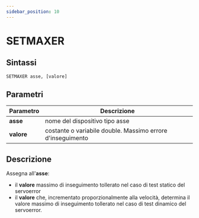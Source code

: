 ```yaml
---
sidebar_position: 10
---
```


# SETMAXER

## Sintassi

  ```
SETMAXER asse, [valore]
  ```

## Parametri
|Parametro         | Descrizione                                                      |                
|------------------|------------------------------------------------------------------|
| **asse**         | nome del dispositivo tipo asse                                   |          
| **valore**       | costante o variabile double. Massimo errore d'inseguimento       |        

## Descrizione
Assegna all'**asse**:
- il **valore** massimo di inseguimento tollerato nel caso di test statico del servoerror
- il **valore** che, incrementato proporzionalmente alla velocità, determina il valore massimo di inseguimento tollerato nel caso di test dinamico del servoerror.
